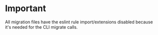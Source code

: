 # Important

All migration files have the eslint rule import/extensions disabled because it's needed for the CLI migrate calls.
